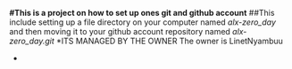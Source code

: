 **#This is a project on how to set up ones git and github account**
##This include setting up a file directory on your computer named *alx-zero_day* and then moving it to your github account repository named *alx-zero_day.git*
*ITS MANAGED BY THE OWNER
The owner is LinetNyambuu


*

